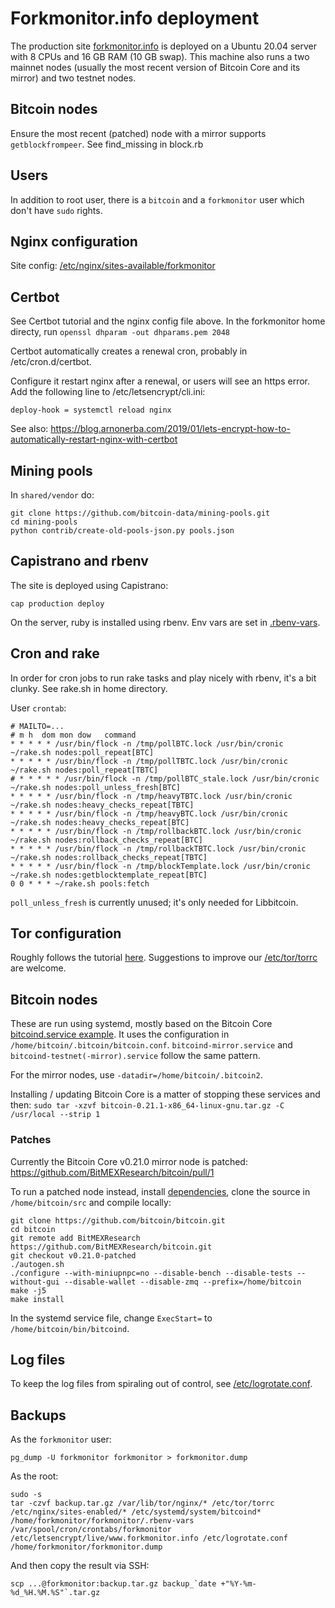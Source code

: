 # Forkmonitor.info deployment

The production site [forkmonitor.info](https://forkmonitor.info) is deployed on a Ubuntu 20.04 server with 8 CPUs and 16 GB RAM (10 GB swap). This machine also runs a two mainnet nodes (usually the most recent version of Bitcoin Core and its mirror) and two testnet nodes.

## Bitcoin nodes

Ensure the most recent (patched) node with a mirror supports `getblockfrompeer`.
See find_missing in block.rb

## Users

In addition to root user, there is a `bitcoin` and a `forkmonitor` user which don't have `sudo` rights.

## Nginx configuration

Site config: [/etc/nginx/sites-available/forkmonitor](deploy/etc/nginx/sites-available/forkmonitor)

## Certbot

See Certbot tutorial and the nginx config file above. In the forkmonitor home
directy, run `openssl dhparam -out dhparams.pem 2048`

Certbot automatically creates a renewal cron, probably in /etc/cron.d/certbot.

Configure it restart nginx after a renewal, or users will see an https error. Add
the following line to /etc/letsencrypt/cli.ini:

```
deploy-hook = systemctl reload nginx
```

See also: https://blog.arnonerba.com/2019/01/lets-encrypt-how-to-automatically-restart-nginx-with-certbot

## Mining pools

In `shared/vendor` do:

```
git clone https://github.com/bitcoin-data/mining-pools.git
cd mining-pools
python contrib/create-old-pools-json.py pools.json
```

## Capistrano and rbenv

The site is deployed using Capistrano:

```
cap production deploy
```

On the server, ruby is installed using rbenv. Env vars are set in [.rbenv-vars](deploy/home/forkmonitor/forkmonitor/.rbenv-vars).

## Cron and rake

In order for cron jobs to run rake tasks and play nicely with rbenv, it's a bit clunky.
See rake.sh in home directory.

User `crontab`:
```
# MAILTO=...
# m h  dom mon dow   command
* * * * * /usr/bin/flock -n /tmp/pollBTC.lock /usr/bin/cronic ~/rake.sh nodes:poll_repeat[BTC]
* * * * * /usr/bin/flock -n /tmp/pollTBTC.lock /usr/bin/cronic ~/rake.sh nodes:poll_repeat[TBTC]
# * * * * * /usr/bin/flock -n /tmp/pollBTC_stale.lock /usr/bin/cronic ~/rake.sh nodes:poll_unless_fresh[BTC]
* * * * * /usr/bin/flock -n /tmp/heavyTBTC.lock /usr/bin/cronic ~/rake.sh nodes:heavy_checks_repeat[TBTC]
* * * * * /usr/bin/flock -n /tmp/heavyBTC.lock /usr/bin/cronic ~/rake.sh nodes:heavy_checks_repeat[BTC]
* * * * * /usr/bin/flock -n /tmp/rollbackBTC.lock /usr/bin/cronic ~/rake.sh nodes:rollback_checks_repeat[BTC]
* * * * * /usr/bin/flock -n /tmp/rollbackTBTC.lock /usr/bin/cronic ~/rake.sh nodes:rollback_checks_repeat[TBTC]
* * * * * /usr/bin/flock -n /tmp/blockTemplate.lock /usr/bin/cronic ~/rake.sh nodes:getblocktemplate_repeat[BTC]
0 0 * * * ~/rake.sh pools:fetch
```

`poll_unless_fresh` is currently unused; it's only needed for Libbitcoin.

## Tor configuration

Roughly follows the tutorial [here](https://chown.io/guide-host-your-own-onion-site-tor-nginx/). Suggestions to improve our [/etc/tor/torrc](deploy/etc/tor/torrc) are welcome.

## Bitcoin nodes

These are run using systemd, mostly based on the Bitcoin Core [bitcoind.service example](https://github.com/bitcoin/bitcoin/blob/master/contrib/init/bitcoind.service). It uses the configuration in `/home/bitcoin/.bitcoin/bitcoin.conf`. `bitcoind-mirror.service` and `bitcoind-testnet(-mirror).service` follow the same pattern.

For the mirror nodes, use `-datadir=/home/bitcoin/.bitcoin2`.

Installing / updating Bitcoin Core is a matter of stopping these services and then: `sudo tar -xzvf bitcoin-0.21.1-x86_64-linux-gnu.tar.gz -C /usr/local --strip 1`

### Patches

Currently the Bitcoin Core v0.21.0 mirror node is patched: https://github.com/BitMEXResearch/bitcoin/pull/1

To run a patched node instead, install [dependencies](https://github.com/bitcoin/bitcoin/blob/master/doc/build-unix.md#linux-distribution-specific-instructions), clone the source in `/home/bitcoin/src` and compile locally:

```
git clone https://github.com/bitcoin/bitcoin.git
cd bitcoin
git remote add BitMEXResearch https://github.com/BitMEXResearch/bitcoin.git
git checkout v0.21.0-patched
./autogen.sh
./configure --with-miniupnpc=no --disable-bench --disable-tests --without-gui --disable-wallet --disable-zmq --prefix=/home/bitcoin
make -j5
make install
```

In the systemd service file, change `ExecStart=` to `/home/bitcoin/bin/bitcoind`.

## Log files

To keep the log files from spiraling out of control, see [/etc/logrotate.conf](deploy/etc/logrotate.conf).

## Backups

As the `forkmonitor` user:

```
pg_dump -U forkmonitor forkmonitor > forkmonitor.dump
```

As the root:

```
sudo -s
tar -czvf backup.tar.gz /var/lib/tor/nginx/* /etc/tor/torrc /etc/nginx/sites-enabled/* /etc/systemd/system/bitcoind* /home/forkmonitor/forkmonitor/.rbenv-vars /var/spool/cron/crontabs/forkmonitor /etc/letsencrypt/live/www.forkmonitor.info /etc/logrotate.conf /home/forkmonitor/forkmonitor.dump
```

And then copy the result via SSH:

```
scp ...@forkmonitor:backup.tar.gz backup_`date +"%Y-%m-%d_%H.%M.%S"`.tar.gz
```
